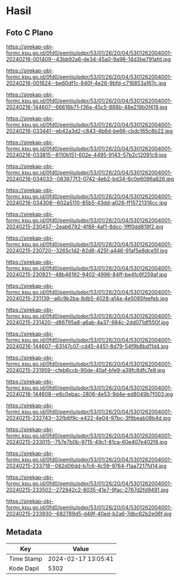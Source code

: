 # Hasil

## Foto C Plano

https://sirekap-obj-formc.kpu.go.id/0fd0/pemilu/pdpr/53/01/26/20/04/5301262004001-20240216-001409--43bb92a6-de34-45a0-9a98-14d3be791afd.jpg

https://sirekap-obj-formc.kpu.go.id/0fd0/pemilu/pdpr/53/01/26/20/04/5301262004001-20240216-001624--be60df1c-840f-4e26-9bfd-c716853a167c.jpg

https://sirekap-obj-formc.kpu.go.id/0fd0/pemilu/pdpr/53/01/26/20/04/5301262004001-20240216-144607--66616b71-f36a-45c5-888b-48e219b0f419.jpg

https://sirekap-obj-formc.kpu.go.id/0fd0/pemilu/pdpr/53/01/26/20/04/5301262004001-20240216-033441--eb42a3d2-c843-4b6d-be66-cbdc165c8b22.jpg

https://sirekap-obj-formc.kpu.go.id/0fd0/pemilu/pdpr/53/01/26/20/04/5301262004001-20240216-033815--8110b151-602e-4495-9143-57b2c12091c9.jpg

https://sirekap-obj-formc.kpu.go.id/0fd0/pemilu/pdpr/53/01/26/20/04/5301262004001-20240216-034033--083877f3-0742-4eb2-bd34-6c0e6096a826.jpg

https://sirekap-obj-formc.kpu.go.id/0fd0/pemilu/pdpr/53/01/26/20/04/5301262004001-20240216-034308--602a5110-85b5-43dd-a026-ff15721316cc.jpg

https://sirekap-obj-formc.kpu.go.id/0fd0/pemilu/pdpr/53/01/26/20/04/5301262004001-20240215-230457--2eab6792-4f89-4af1-8dcc-1fff0dd819f2.jpg

https://sirekap-obj-formc.kpu.go.id/0fd0/pemilu/pdpr/53/01/26/20/04/5301262004001-20240215-230720--3265c1d2-82d6-425f-a446-91af5e8dce5f.jpg

https://sirekap-obj-formc.kpu.go.id/0fd0/pemilu/pdpr/53/01/26/20/04/5301262004001-20240215-230921--48b46192-9402-4996-84ff-be4fc6f259af.jpg

https://sirekap-obj-formc.kpu.go.id/0fd0/pemilu/pdpr/53/01/26/20/04/5301262004001-20240215-231139--a6c9b2ba-8db5-4028-a14a-4e5085feefeb.jpg

https://sirekap-obj-formc.kpu.go.id/0fd0/pemilu/pdpr/53/01/26/20/04/5301262004001-20240215-231420--d86795a8-a6ab-4a37-984c-2dd071df550f.jpg

https://sirekap-obj-formc.kpu.go.id/0fd0/pemilu/pdpr/53/01/26/20/04/5301262004001-20240216-144607--63147c07-cd45-4451-8d79-54f9b8bd11d4.jpg

https://sirekap-obj-formc.kpu.go.id/0fd0/pemilu/pdpr/53/01/26/20/04/5301262004001-20240215-231959--cfeb6ccb-90de-40af-bfe9-a39fc6dfc7e9.jpg

https://sirekap-obj-formc.kpu.go.id/0fd0/pemilu/pdpr/53/01/26/20/04/5301262004001-20240216-144608--e6c0ebac-2806-4e53-9d4e-ed8049b7f003.jpg

https://sirekap-obj-formc.kpu.go.id/0fd0/pemilu/pdpr/53/01/26/20/04/5301262004001-20240215-232743--32fb6f9c-e422-4e04-97bc-3f9beab08b4d.jpg

https://sirekap-obj-formc.kpu.go.id/0fd0/pemilu/pdpr/53/01/26/20/04/5301262004001-20240215-233015--757e7b0b-9715-49c1-81ca-60e407e402f8.jpg

https://sirekap-obj-formc.kpu.go.id/0fd0/pemilu/pdpr/53/01/26/20/04/5301262004001-20240215-233718--082d06dd-b7c6-4c59-9764-f1aa7217fd14.jpg

https://sirekap-obj-formc.kpu.go.id/0fd0/pemilu/pdpr/53/01/26/20/04/5301262004001-20240215-233502--272942c2-8035-41e7-9fac-2767d2fd9491.jpg

https://sirekap-obj-formc.kpu.go.id/0fd0/pemilu/pdpr/53/01/26/20/04/5301262004001-20240215-233930--682789d5-d49f-40ed-b2a6-7dbc62b2e06f.jpg


## Metadata

| Key        | Value               |
| ---------- | ------------------- |
| Time Stamp | 2024-02-17 13:05:41 |
| Kode Dapil | 5302                |



